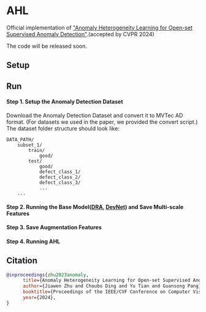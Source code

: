 # AHL

Official implementation of ["Anomaly Heterogeneity Learning for Open-set Supervised Anomaly Detection"](https://arxiv.org/pdf/2310.12790.pdf).(accepted by CVPR 2024)

The code will be released soon.

## Setup

## Run
#### Step 1. Setup the Anomaly Detection Dataset

Download the Anomaly Detection Dataset and convert it to MVTec AD format. (For datasets we used in the paper, we provided the convert script.) 
The dataset folder structure should look like:

```
DATA_PATH/
    subset_1/
        train/
            good/
        test/
            good/
            defect_class_1/
            defect_class_2/
            defect_class_3/
            ...
    ...
```
#### Step 2. Running the Base Model([DRA](https://github.com/Choubo/DRA/tree/main), [DevNet](https://github.com/Choubo/deviation-network-image)) and Save Multi-scale Features

#### Step 3. Save Augmentation Features

#### Step 4. Running AHL

## Citation

```bibtex
@inproceedings{zhu2023anomaly,
      title={Anomaly Heterogeneity Learning for Open-set Supervised Anomaly Detection}, 
      author={Jiawen Zhu and Choubo Ding and Yu Tian and Guansong Pang},
      booktitle={Proceedings of the IEEE/CVF Conference on Computer Vision and Pattern Recognition},
      year={2024},
}
```
